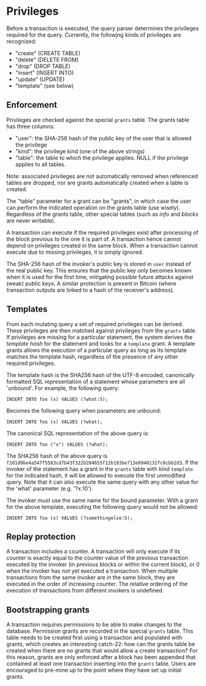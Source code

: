 
# Privileges

Before a transaction is executed, the query parser determines the privileges required for the query. Currently, the followjng
kinds of privileges are recognized:

* "create" (CREATE TABLE)
* "delete" (DELETE FROM)
* "drop" (DROP TABLE)
* "insert" (INSERT INTO)
* "update" (UPDATE)
* "template" (see below)

## Enforcement

Privileges are checked against the special `grants` table. The grants table has three columns:
* "user": the SHA-256 hash of the public key of the user that is allowed the privilege
* "kind": the privilege kind (one of the above strings)
* "table": the table to which the privilege applies. NULL if the privilege applies to all tables.

Note: associated privileges are *not* automatically removed when referenced tables are dropped, nor are grants automatically created when a table is created.

The "table" parameter for a grant can be "grants", in which case the user can perform the indicated operation on the grants table (use wisely). Regardless of the grants table, other special tables (such as _info_ and _blocks_ are never writable).

A transaction can execute if the required privileges exist after processing of the block previous to the one it is part of. A transaction hence cannot depend on privileges created in the same block. When a transaction cannot execute due to missing privileges, it is simply ignored.

The SHA-256 hash of the invoker's public key is stored in `user` instead of the real public key. This ensures that the public key only
becomes known when it is used for the first time, mitigating possible future attacks against (weak) public keys. A similar
protection is present in Bitcoin (where transaction outputs are linked to a hash of the receiver's address).

## Templates

From each mutating query a set of required privileges can be derived. These privileges are then matched
against privileges from the `grants` table. If privileges are missing for a particular statement, the system
derives the *template hash* for the statement and looks for a `template` grant. A template grants allows
the execution of a particular query as long as its template matches the template hash, regardless of the
presence of any other required privileges.

The template hash is the SHA256 hash of the UTF-8 encoded, canonically formatted SQL representation
of a statement whose parameters are all 'unbound'. For example, the following query:

````
INSERT INTO foo (x) VALUES (?what:5);
````

Becomes the following query when parameters are unbound:

````
INSERT INTO foo (x) VALUES (?what);
````

The canonical SQL representation of the above query is:

````
INSERT INTO foo ("x") VALUES (?what);
````

The SHA256 hash of the above query is `f2d1d9be4a547f5583cd7b43f322b284655f12b193be713e0940132fc8cbb2d3`.
If the invoker of the statement has a grant in the `grants` table with kind `template` for the indicated hash,
it will be allowed to execute the first unmodified query. Note that it can also execute the same query with any other value for
the 'what' parameter (e.g. '?x:10').

The invoker *must* use the same name for the bound parameter. With a grant for the above template, executing the
following query would not be allowed:

````
INSERT INTO foo (x) VALUES (?somethingelse:5);
````

## Replay protection

A transaction includes a counter. A transaction will only execute if its counter is exactly equal to the counter value of the previous transaction executed by the invoker (in previous blocks or within the current block), or 0 when the invoker has not yet executed a transaction. When multiple transactions from the same invoker are in the same block, they are executed in the order of increasing counter. The relative ordering of the execution of transactions from different invokers is undefined.

## Bootstrapping grants

A transaction requires permissions to be able to make changes to the database. Permission grants are recorded
in the special `grants` table. This table needs to be created first using a transaction and populated with grants,
which creates an interesting catch-22: how can the grants table be created when there are no grants that would
allow a create transaction? For this reason, grants are only enforced after a block has been appended that
contained at least one transaction inserting into the `grants` table. Users are encouraged to  pre-mine up to
the point where they have set up initial grants.
